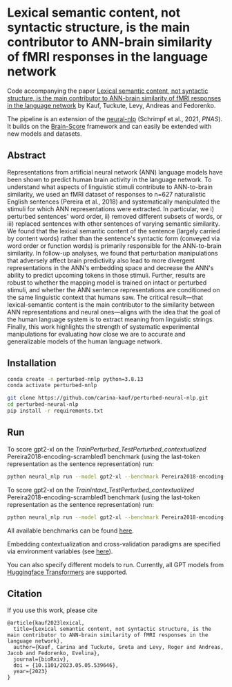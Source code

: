 
# Lexical semantic content, not syntactic structure, is the main contributor to ANN-brain similarity of fMRI responses in the language network

Code accompanying the paper [Lexical semantic content, not syntactic structure, is the main contributor to ANN-brain similarity of fMRI responses in the language network](https://www.biorxiv.org/content/10.1101/2023.05.05.539646v1) by Kauf, Tuckute, Levy, Andreas and Fedorenko.

The pipeline is an extension of the [neural-nlp](https://github.com/mschrimpf/neural-nlp) (Schrimpf et al., 2021, *PNAS*). It builds on the [Brain-Score](www.Brain-Score.org) framework and can easily be extended with new models and datasets.

## Abstract
Representations from artificial neural network (ANN) language models have been shown to predict human brain activity in the language network. To understand what aspects of linguistic stimuli contribute to ANN-to-brain similarity, we used an fMRI dataset of responses to n=627 naturalistic English sentences (Pereira et al., 2018) and systematically manipulated the stimuli for which ANN representations were extracted. In particular, we i) perturbed sentences' word order, ii) removed different subsets of words, or iii) replaced sentences with other sentences of varying semantic similarity. We found that the lexical semantic content of the sentence (largely carried by content words) rather than the sentence's syntactic form (conveyed via word order or function words) is primarily responsible for the ANN-to-brain similarity. In follow-up analyses, we found that perturbation manipulations that adversely affect brain predictivity also lead to more divergent representations in the ANN's embedding space and decrease the ANN's ability to predict upcoming tokens in those stimuli. Further, results are robust to whether the mapping model is trained on intact or perturbed stimuli, and whether the ANN sentence representations are conditioned on the same linguistic context that humans saw. The critical result—that lexical-semantic content is the main contributor to the similarity between ANN representations and neural ones—aligns with the idea that the goal of the human language system is to extract meaning from linguistic strings. Finally, this work highlights the strength of systematic experimental manipulations for evaluating how close we are to accurate and generalizable models of the human language network.

## Installation
```bash
conda create -n perturbed-nnlp python=3.8.13
conda activate perturbed-nnlp

git clone https://github.com/carina-kauf/perturbed-neural-nlp.git
cd perturbed-neural-nlp
pip install -r requirements.txt
```

## Run
To score gpt2-xl on the *TrainPerturbed_TestPerturbed_contextualized* Pereira2018-encoding-scrambled1 benchmark (using the last-token representation as the sentence representation) run:

```bash
python neural_nlp run --model gpt2-xl --benchmark Pereira2018-encoding-scrambled1 --log_level DEBUG
```

To score gpt2-xl on the *TrainIntaxt_TestPerturbed_contextualized* Pereira2018-encoding-scrambled1 benchmark (using the last-token representation as the sentence representation) run:

```bash
python neural_nlp run --model gpt2-xl --benchmark Pereira2018-encoding-teston:scr1 --log_level DEBUG
```

All available benchmarks can be found [here](https://github.com/carina-kauf/perturbed-neural-nlp/blob/master/neural_nlp/benchmarks/neural.py#L1589).

Embedding contextualization and cross-validation paradigms are specified via environment variables (see [here](https://github.com/carina-kauf/perturbed-neural-nlp/blob/master/neural_nlp/__main__.py#L37)).

You can also specify different models to run. Currently, all GPT models from [Huggingface Transformers](https://huggingface.co/transformers/) are supported.

## Citation
If you use this work, please cite
```
@article{kauf2023lexical,
  title={Lexical semantic content, not syntactic structure, is the main contributor to ANN-brain similarity of fMRI responses in the language network},
  author={Kauf, Carina and Tuckute, Greta and Levy, Roger and Andreas, Jacob and Fedorenko, Evelina},
  journal={bioRxiv},
  doi = {10.1101/2023.05.05.539646},
  year={2023}
}
```
